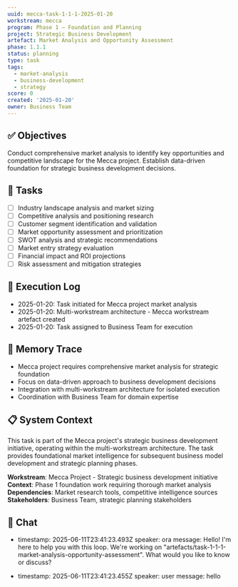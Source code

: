 ```yaml
---
uuid: mecca-task-1-1-1-2025-01-20
workstream: mecca
program: Phase 1 – Foundation and Planning
project: Strategic Business Development
artefact: Market Analysis and Opportunity Assessment
phase: 1.1.1
status: planning
type: task
tags:
  - market-analysis
  - business-development
  - strategy
score: 0
created: '2025-01-20'
owner: Business Team
---
```


## ✅ Objectives

Conduct comprehensive market analysis to identify key opportunities and competitive landscape for the Mecca project. Establish data-driven foundation for strategic business development decisions.

## 🔢 Tasks

- [ ] Industry landscape analysis and market sizing
- [ ] Competitive analysis and positioning research
- [ ] Customer segment identification and validation
- [ ] Market opportunity assessment and prioritization
- [ ] SWOT analysis and strategic recommendations
- [ ] Market entry strategy evaluation
- [ ] Financial impact and ROI projections
- [ ] Risk assessment and mitigation strategies

## 🧾 Execution Log

- 2025-01-20: Task initiated for Mecca project market analysis
- 2025-01-20: Multi-workstream architecture - Mecca workstream artefact created
- 2025-01-20: Task assigned to Business Team for execution

## 🧠 Memory Trace

- Mecca project requires comprehensive market analysis for strategic foundation
- Focus on data-driven approach to business development decisions
- Integration with multi-workstream architecture for isolated execution
- Coordination with Business Team for domain expertise

## 📋 System Context

This task is part of the Mecca project's strategic business development initiative, operating within the multi-workstream architecture. The task provides foundational market intelligence for subsequent business model development and strategic planning phases.

**Workstream**: Mecca Project - Strategic business development initiative
**Context**: Phase 1 foundation work requiring thorough market analysis
**Dependencies**: Market research tools, competitive intelligence sources
**Stakeholders**: Business Team, strategic planning stakeholders 

## 💬 Chat

- timestamp: 2025-06-11T23:41:23.493Z
  speaker: ora
  message: Hello! I'm here to help you with this loop. We're working on "artefacts/task-1-1-1-market-analysis-opportunity-assessment". What would you like to know or discuss?


- timestamp: 2025-06-11T23:41:23.455Z
  speaker: user
  message: hello
